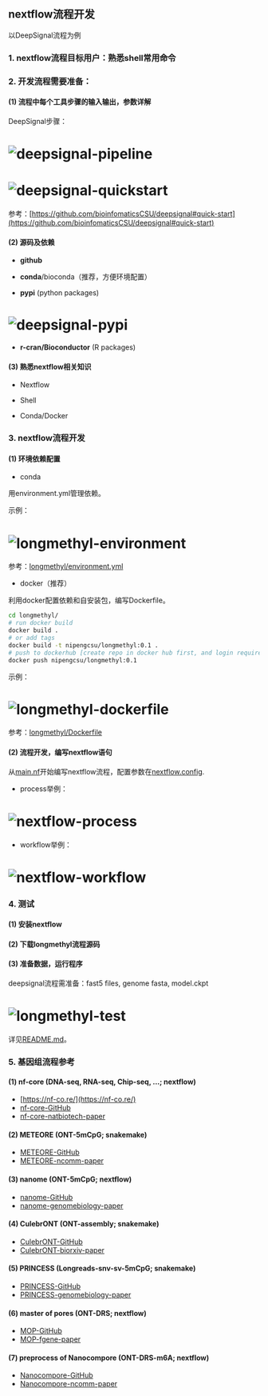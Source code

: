 ## nextflow流程开发

以DeepSignal流程为例

### 1. nextflow流程目标用户：熟悉shell常用命令

### 2. 开发流程需要准备：

#### (1) 流程中每个工具步骤的输入输出，参数详解

DeepSignal步骤：

# ![deepsignal-pipeline](images/pipeline_dag_2022-03-09_17-04-28.png)

# ![deepsignal-quickstart](images/deepsignal-quickstart.png)
参考：[https://github.com/bioinfomaticsCSU/deepsignal#quick-start](https://github.com/bioinfomaticsCSU/deepsignal#quick-start)

#### (2) 源码及依赖
  * __github__

  * __conda__/bioconda（推荐，方便环境配置） 

  * __pypi__ (python packages)

# ![deepsignal-pypi](images/deepsignal-pypi.png)

  * __r-cran/Bioconductor__ (R packages) 

#### (3) 熟悉nextflow相关知识

  * Nextflow

  * Shell

  * Conda/Docker

### 3. nextflow流程开发

#### (1) 环境依赖配置

  - conda

用environment.yml管理依赖。

示例：
# ![longmethyl-environment](images/longmethyl-environment.png)

参考：[longmethyl/environment.yml](../environment.yml)

  - docker（推荐）

利用docker配置依赖和自安装包，编写Dockerfile。

```sh
cd longmethyl/
# run docker build
docker build .
# or add tags
docker build -t nipengcsu/longmethyl:0.1 .
# push to dockerhub [create repo in docker hub first, and login required]
docker push nipengcsu/longmethyl:0.1
```

示例：
# ![longmethyl-dockerfile](images/longmethyl-dockerfile.png)

参考：[longmethyl/Dockerfile](../Dockerfile)

#### (2) 流程开发，编写nextflow语句

从[main.nf](../main.nf)开始编写nextflow流程，配置参数在[nextflow.config](../nextflow.config).

  - process举例：

# ![nextflow-process](images/nextflow-process.png)

  - workflow举例：

# ![nextflow-workflow](images/nextflow-workflow.png)

### 4. 测试

#### (1) 安装nextflow
#### (2) 下载longmethyl流程源码
#### (3) 准备数据，运行程序

deepsignal流程需准备：fast5 files, genome fasta, model.ckpt

# ![longmethyl-test](images/longmethyl-test.png)

详见[README.md](../README.md)。


### 5. 基因组流程参考

#### (1) nf-core (DNA-seq, RNA-seq, Chip-seq, ...; nextflow)
  - [https://nf-co.re/](https://nf-co.re/)
  - [nf-core-GitHub](https://github.com/nf-core)
  - [nf-core-natbiotech-paper](https://www.nature.com/articles/s41587-020-0439-x)

#### (2) METEORE (ONT-5mCpG; snakemake)
  - [METEORE-GitHub](https://github.com/comprna/METEORE)
  - [METEORE-ncomm-paper](https://www.nature.com/articles/s41467-021-23778-6)

#### (3) nanome (ONT-5mCpG; nextflow)
  - [nanome-GitHub](https://github.com/TheJacksonLaboratory/nanome)
  - [nanome-genomebiology-paper](https://genomebiology.biomedcentral.com/articles/10.1186/s13059-021-02510-z)

#### (4) CulebrONT (ONT-assembly; snakemake)
  - [CulebrONT-GitHub](https://github.com/SouthGreenPlatform/culebrONT)
  - [CulebrONT-biorxiv-paper](https://doi.org/10.1101/2021.07.19.452922)

#### (5) PRINCESS (Longreads-snv-sv-5mCpG; snakemake)
  - [PRINCESS-GitHub](https://github.com/MeHelmy/princess)
  - [PRINCESS-genomebiology-paper](https://genomebiology.biomedcentral.com/articles/10.1186/s13059-021-02486-w)

#### (6) master of pores (ONT-DRS; nextflow)
  - [MOP-GitHub](https://github.com/biocorecrg/MOP2)
  - [MOP-fgene-paper](https://doi.org/10.3389/fgene.2020.00211)

#### (7) preprocess of Nanocompore (ONT-DRS-m6A; nextflow)
  - [Nanocompore-GitHub](https://github.com/tleonardi/nanocompore)
  - [Nanocompore-ncomm-paper](https://www.nature.com/articles/s41467-021-27393-3)
